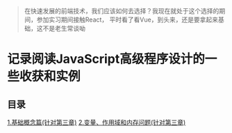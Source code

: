  > 在快速发展的前端技术，我们应该如何去选择？我现在就处于这个选择的期间，参加实习期间接触React，
 平时看了看Vue，到头来，还是要拿起来基础，这不是老生常谈呦
 
# 记录阅读JavaScript高级程序设计的一些收获和实例

## 目录
[1.基础概念篇(针对第三章)]()
[2.变量、作用域和内存问题(针对第三章)]()
